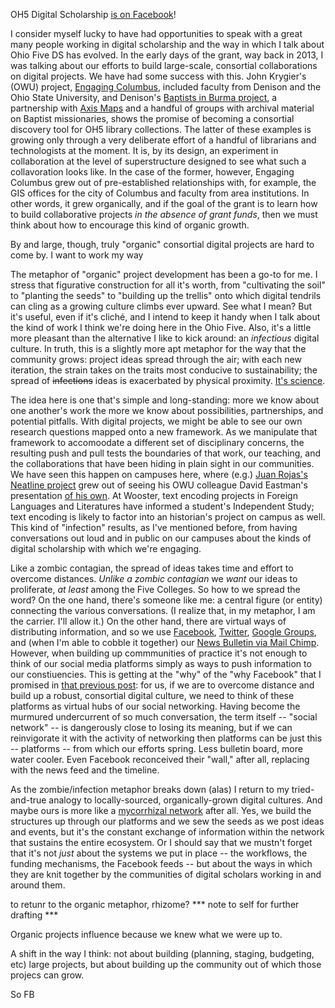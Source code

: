 OH5 Digital Scholarship [is on Facebook](https://www.facebook.com/ohiofiveDS/)! 

I consider myself lucky to have had opportunities to speak with a great many people working in digital scholarship and the way in which I talk about Ohio Five DS has evolved. In the early days of the grant, way back in 2013, I was talking about our efforts to build large-scale, consortial collaborations on digital projects. We have had some success with this. John Krygier's (OWU) project, [Engaging Columbus](http://engagingcolumbus.owu.edu/), included faculty from Denison and the Ohio State University, and Denison's [Baptists in Burma project](http://baptistsinburma.midwesternmissionaries.org/), a partnership with [Axis Maps](http://www.axismaps.com/) and a handful of groups with archival material on Baptist missionaries, shows the promise of becoming a consortial discovery tool for OH5 library collections. The latter of these examples is growing only through a very deliberate effort of a handful of librarians and technologists at the moment. It is, by its design, an experiment in collaboration at the level of superstructure designed to see what such a collavoration looks like. In the case of the former, however, Engaging Columbus grew out of pre-established relationships with, for example, the GIS offices for the city of Columbus and faculty from area institutions. In other words, it grew organically, and if the goal of the grant is to learn how to build collaborative projects *in the absence of grant funds*, then we must think about how to encourage this kind of organic growth. 

By and large, though, truly "organic" consortial digital projects are hard to come by. I want to work my way   

The metaphor of "organic" project development has been a go-to for me. I stress that figurative construction for all it's worth, from "cultivating the soil" to "planting the seeds" to "building up the trellis" onto which digital tendrils can cling as a growing culture climbs ever upward. See what I mean? But it's useful, even if it's cliché, and I intend to keep it handy when I talk about the kind of work I think we're doing here in the Ohio Five. Also, it's a little more pleasant than the alternative I like to kick around: an *infectious* digital culture. In truth, this is a slightly more apt metaphor for the way that the community grows: project ideas spread through the air; with each new iteration, the strain takes on the traits most conducive to sustainability; the spread of ~~infections~~ ideas is exacerbated by physical proximity. [It's science](https://www.newscientist.com/article/dn27067-zombie-simulator-lets-you-plan-your-own-apocalypse/).

The idea here is one that's simple and long-standing: more we know about one another's work the more we know about possibilities, partnerships, and potential pitfalls. With digital projects, we might be able to see our own research questions mapped onto a new framework. As we manipulate that framework to accomoodate a different set of disciplinary concerns, the resulting push and pull tests the boundaries of that work, our teaching, and the collaborations that have been hiding in plain sight in our communities. We have seen this happen on campuses here, where (e.g.) [Juan Rojas's Neatline project](http://ciudadjuarezartandpoetry.org/neatline/fullscreen/main) grew out of seeing his OWU colleague David Eastman's presentation [of his own](http://www.mappingthemartyrs.org/neatline/show/map). At Wooster, text encoding projects in Foreign Languages and Literatures have informed a student's Independent Study; text encoding is likely to factor into an historian's project on campus as well. This kind of "infection" results, as I've mentioned before, from having conversations out loud and in public on our campuses about the kinds of digital scholarship with which we're engaging. 

Like a zombic contagian, the spread of ideas takes time and effort to overcome distances. *Unlike a zombic contagian* we *want* our ideas to proliferate, *at least* among the Five Colleges. So how to we spread the word? On the one hand, there's someone like me: a central figure (or entity) connecting the various conversations. (I realize that, in my metaphor, I am the carrier. I'll allow it.) On the other hand, there are virtual ways of distributing information, and so we use [Facebook](https://www.facebook.com/ohiofiveDS/), [Twitter](https://twitter.com/search?q=%23oh5ds&src=typd), [Google Groups](https://groups.google.com/forum/#!forum/oh5digitalscholarship), and (when I'm able to cobble it together) our [News Bulletin via Mail Chimp](http://us9.campaign-archive1.com/?u=70ff65e31bcfd9306a77d2327&id=dbe49b9687). However, when building up commmunities of practice it's not enough to think of our social media platforms simply as ways to push information to our constiuencies. This is getting at the "why" of the "why Facebook" that I promised in [that previous post](http://digitalscholarship.ohio5.org/2016/01/ohio-five-digital-scholarship-is-on-facebook/): for us, if we are to overcome distance and build up a robust, consortial digital culture, we need to think of these platforms as virtual hubs of our social networking. Having become the murmured undercurrent of so much conversation, the term itself -- "social network" -- is dangerously close to losing its meaning, but if we can reinvigorate it with the activity of networking then platforms can be just this -- platforms -- from which our efforts spring. Less bulletin board, more water cooler. Even Facebook reconceived their "wall," after all, replacing with the news feed and the timeline.

As the zombie/infection metaphor breaks down (alas) I return to my tried-and-true analogy to locally-sourced, organically-grown digital cultures. And maybe ours is more like a [mycorrhizal network](http://www.bbc.com/earth/story/20141111-plants-have-a-hidden-internet) after all. Yes, we build the structures up through our platforms and we sew the seeds as we post ideas and events, but it's the constant exchange of information within the network that sustains the entire ecosystem. Or I should say that we mustn't forget that it's not *just* about the systems we put in place -- the workflows, the funding mechanisms, the Facebook feeds -- but about the ways in which they are knit together by the communities of digital scholars working in and around them.



to retunr to the organic metaphor, rhizome?
*** note to self for further drafting *** 

Organic projects influence because we knew what we were up to.

A shift in the way I think: not about building (planning, staging, budgeting, etc) large projects, but about building up the community out of which those projecs can grow. 

So FB


